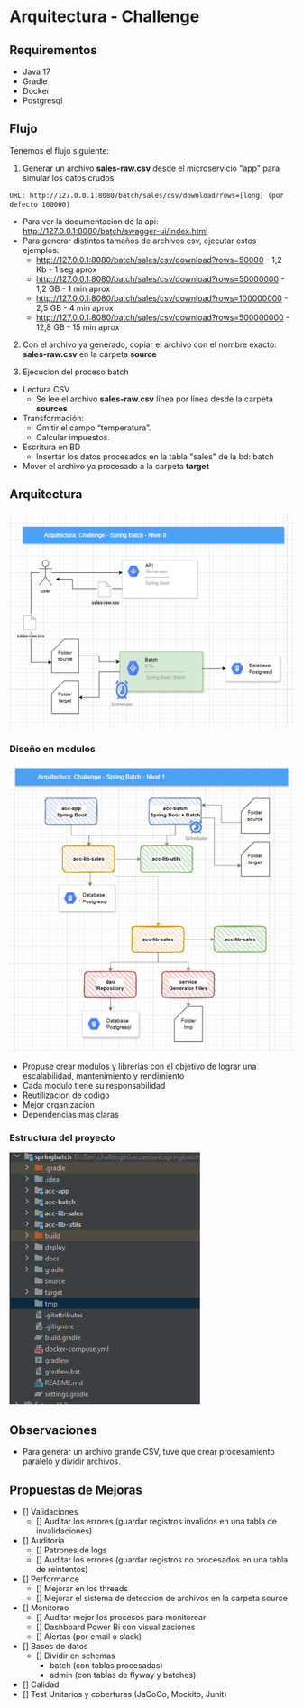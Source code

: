 # Arquitectura - Challenge

## Requirementos
- Java 17
- Gradle
- Docker
- Postgresql

## Flujo
Tenemos el flujo siguiente:
1. Generar un archivo **sales-raw.csv** desde el microservicio "app" para simular los datos crudos 
```
URL: http://127.0.0.1:8080/batch/sales/csv/download?rows=[long] (por defecto 100000)
```
- Para ver la documentacion de la api: http://127.0.0.1:8080/batch/swagger-ui/index.html
- Para generar distintos tamaños de archivos csv, ejecutar estos ejemplos:
  - http://127.0.0.1:8080/batch/sales/csv/download?rows=50000 - 1,2 Kb - 1 seg aprox
  - http://127.0.0.1:8080/batch/sales/csv/download?rows=50000000 - 1,2 GB - 1 min aprox
  - http://127.0.0.1:8080/batch/sales/csv/download?rows=100000000 - 2,5 GB - 4 min aprox
  - http://127.0.0.1:8080/batch/sales/csv/download?rows=500000000 - 12,8 GB - 15 min aprox

2. Con el archivo ya generado, copiar el archivo con el nombre exacto: **sales-raw.csv** en la carpeta **source**

3. Ejecucion del proceso batch
- Lectura CSV
  - Se lee el archivo **sales-raw.csv** línea por línea desde la carpeta **sources**
- Transformación:
    - Omitir el campo “temperatura”.
    - Calcular impuestos.
- Escritura en BD 
  - Insertar los datos procesados en la tabla "sales" de la bd: batch
- Mover el archivo ya procesado a la carpeta **target**

## Arquitectura

### 
![img.png](images/nivel_0.png)

### Diseño en modulos

![img_1.png](images/nivel_1.png)

- Propuse crear modulos y librerias con el objetivo de lograr una escalabilidad, mantenimiento y rendimiento
- Cada modulo tiene su responsabilidad
- Reutilizacion de codigo
- Mejor organizacion
- Dependencias mas claras

### Estructura del proyecto

![img.png](images/estructura_proyecto.png)
## Observaciones
- Para generar un archivo grande CSV, tuve que crear procesamiento paralelo y dividir archivos.

## Propuestas de Mejoras
- [] Validaciones
  - [] Auditar los errores (guardar registros invalidos en una tabla de invalidaciones)
- [] Auditoria
  - [] Patrones de logs
  - [] Auditar los errores (guardar registros no procesados en una tabla de reintentos)  
- [] Performance
  - [] Mejorar en los threads
  - [] Mejorar el sistema de deteccion de archivos en la carpeta source
- [] Monitoreo
  - [] Auditar mejor los procesos para monitorear
  - [] Dashboard Power Bi con visualizaciones
  - [] Alertas (por email o slack)
- [] Bases de datos
  - [] Dividir en schemas 
    - batch (con tablas procesadas)
    - admin (con tablas de flyway y batches)
- [] Calidad
 - [] Test Unitarios y coberturas (JaCoCo, Mockito, Junit)

